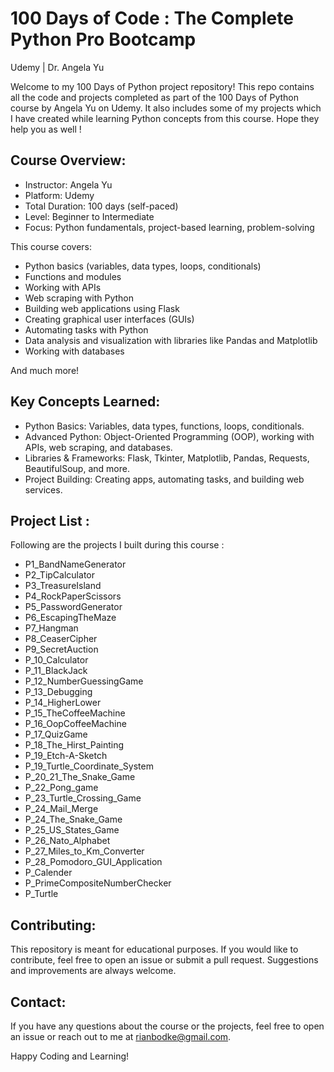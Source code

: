 # 100 Days of Code : The Complete Python Pro Bootcamp 
Udemy | Dr. Angela Yu

Welcome to my 100 Days of Python project repository! 
This repo contains all the code and projects completed as part of the 100 Days of Python course by Angela Yu on Udemy. It also includes some of my projects which I have created while learning Python concepts from this course. Hope they help you as well !

## Course Overview:
- Instructor: Angela Yu
- Platform: Udemy
- Total Duration: 100 days (self-paced)
- Level: Beginner to Intermediate
- Focus: Python fundamentals, project-based learning, problem-solving

This course covers:

- Python basics (variables, data types, loops, conditionals)
- Functions and modules
- Working with APIs
- Web scraping with Python
- Building web applications using Flask
- Creating graphical user interfaces (GUIs)
- Automating tasks with Python
- Data analysis and visualization with libraries like Pandas and Matplotlib
- Working with databases

And much more!

## Key Concepts Learned:

- Python Basics: Variables, data types, functions, loops, conditionals.
- Advanced Python: Object-Oriented Programming (OOP), working with APIs, web scraping, and databases.
- Libraries & Frameworks: Flask, Tkinter, Matplotlib, Pandas, Requests, BeautifulSoup, and more.
- Project Building: Creating apps, automating tasks, and building web services.

## Project List :

Following are the projects I built during this course : 

- P1_BandNameGenerator
- P2_TipCalculator
- P3_TreasureIsland
- P4_RockPaperScissors
- P5_PasswordGenerator
- P6_EscapingTheMaze
- P7_Hangman
- P8_CeaserCipher
- P9_SecretAuction
- P_10_Calculator
- P_11_BlackJack
- P_12_NumberGuessingGame
- P_13_Debugging
- P_14_HigherLower
- P_15_TheCoffeeMachine
- P_16_OopCoffeeMachine
- P_17_QuizGame
- P_18_The_Hirst_Painting
- P_19_Etch-A-Sketch
- P_19_Turtle_Coordinate_System
- P_20_21_The_Snake_Game
- P_22_Pong_game
- P_23_Turtle_Crossing_Game
- P_24_Mail_Merge
- P_24_The_Snake_Game
- P_25_US_States_Game
- P_26_Nato_Alphabet
- P_27_Miles_to_Km_Converter
- P_28_Pomodoro_GUI_Application
- P_Calender
- P_PrimeCompositeNumberChecker
- P_Turtle

## Contributing:
This repository is meant for educational purposes. If you would like to contribute, feel free to open an issue or submit a pull request. Suggestions and improvements are always welcome.

## Contact:
If you have any questions about the course or the projects, feel free to open an issue or reach out to me at rianbodke@gmail.com.

Happy Coding and Learning!
